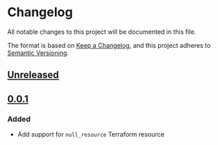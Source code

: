 # Changelog

All notable changes to this project will be documented in this file.

The format is based on [Keep a Changelog](https://keepachangelog.com/en/1.0.0/),
and this project adheres to [Semantic Versioning](https://semver.org/spec/v2.0.0.html).

## [Unreleased]

## [0.0.1]

### Added

- Add support for `null_resource` Terraform resource

[unreleased]: https://github.com/mineiros-io/terraform-module-template/compare/v0.0.1...HEAD
<!-- [0.0.2]: https://github.com/mineiros-io/terraform-module-template/compare/v0.0.1...v0.0.2 -->
[0.0.1]: https://github.com/mineiros-io/terraform-module-template/releases/tag/v0.0.1
